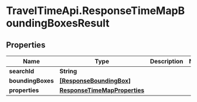 # TravelTimeApi.ResponseTimeMapBoundingBoxesResult

## Properties

Name | Type | Description | Notes
------------ | ------------- | ------------- | -------------
**searchId** | **String** |  | 
**boundingBoxes** | [**[ResponseBoundingBox]**](ResponseBoundingBox.md) |  | 
**properties** | [**ResponseTimeMapProperties**](ResponseTimeMapProperties.md) |  | 


